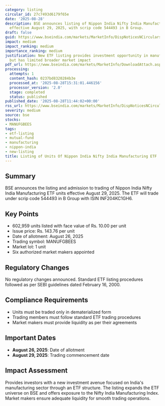 ```yaml
---
category: listing
circular_id: 27c7493d6179f65e
date: '2025-08-28'
description: BSE announces listing of Nippon India Nifty India Manufacturing ETF units
  effective August 29, 2025, with scrip code 544493 in B Group.
draft: false
guid: https://www.bseindia.com/markets/MarketInfo/DispNoticesNCirculars.aspx?Noticeid={04844AE3-FE5C-4E52-B0DD-C0E32F739141}&noticeno=20250828-24&dt=08/28/2025&icount=24&totcount=58&flag=0
impact: medium
impact_ranking: medium
importance_ranking: medium
justification: New ETF listing provides investment opportunity in manufacturing sector
  but has limited broader market impact
pdf_url: https://www.bseindia.com/markets/MarketInfo/DownloadAttach.aspx?id=20250828-24&attachedId=
processing:
  attempts: 1
  content_hash: 0237bd8320284b3e
  processed_at: '2025-08-28T15:31:01.446156'
  processor_version: '2.0'
  stage: completed
  status: published
published_date: '2025-08-28T11:44:02+00:00'
rss_url: https://www.bseindia.com/markets/MarketInfo/DispNoticesNCirculars.aspx?Noticeid={04844AE3-FE5C-4E52-B0DD-C0E32F739141}&noticeno=20250828-24&dt=08/28/2025&icount=24&totcount=58&flag=0
severity: medium
source: bse
stocks:
- MANUFGBEES
tags:
- etf-listing
- mutual-fund
- manufacturing
- nippon-india
- new-listing
title: Listing of Units Of Nippon India Nifty India Manufacturing ETF
---
```


## Summary

BSE announces the listing and admission to trading of Nippon India Nifty India Manufacturing ETF units effective August 29, 2025. The ETF will trade under scrip code 544493 in B Group with ISIN INF204KC1GH6.

## Key Points

- 602,959 units listed with face value of Rs. 10.00 per unit
- Issue price: Rs. 143.76 per unit
- Date of allotment: August 26, 2025
- Trading symbol: MANUFGBEES
- Market lot: 1 unit
- Six authorized market makers appointed

## Regulatory Changes

No regulatory changes announced. Standard ETF listing procedures followed as per SEBI guidelines dated February 16, 2000.

## Compliance Requirements

- Units must be traded only in dematerialized form
- Trading members must follow standard ETF trading procedures
- Market makers must provide liquidity as per their agreements

## Important Dates

- **August 26, 2025**: Date of allotment
- **August 29, 2025**: Trading commencement date

## Impact Assessment

Provides investors with a new investment avenue focused on India's manufacturing sector through an ETF structure. The listing expands the ETF universe on BSE and offers exposure to the Nifty India Manufacturing Index. Market makers ensure adequate liquidity for smooth trading operations.